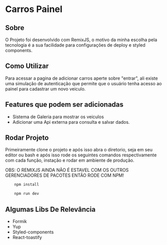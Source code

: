 # Carros Painel

## Sobre

O Projeto foi desenvolvido com RemixJS, o motivo da minha escolha pela tecnologia é a sua facilidade para configurações de deploy e styled components.

## Como Utilizar

Para acessar a pagina de adicionar carros aperte sobre "entrar", ali existe uma simulação de autenticação que permite que o usuário tenha acesso ao painel para cadastrar um novo veiculo.

## Features que podem ser adicionadas

- Sistema de Galeria para mostrar os veiculos
- Adicionar uma Api externa para consulta e salvar dados.

## Rodar Projeto

Primeiramente clone o projeto e após isso abra o diretorio, seja em seu editor ou bash e após isso rode os seguintes comandos respectivamente com cada função, instação e rodar em ambiente de produção.

OBS: O REMIXJS AINDA NÃO É ESTAVEL COM OS OUTROS GERENCIADORES DE PACOTES ENTÃO RODE COM NPM!

```sh
    npm install
```

```sh
    npm run dev
```

## Algumas Libs De Relevância

- Formik
- Yup
- Styled-components
- React-toastify
